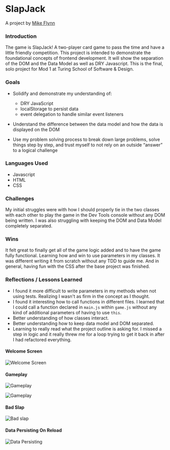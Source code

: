 # SlapJack
A project by [Mike Flynn](https://github.com/mdflynn)

### Introduction
The game is SlapJack! A two-player card game to pass the time and have a little friendly competition. This project is intended to demonstrate the foundational concepts of frontend development. It will show the separation of the DOM and the Data Model as well as DRY Javascript. This is the final, solo project for Mod 1 at Turing School of Software & Design.

### Goals
- Solidify and demonstrate my understanding of:

  - DRY JavaScript
  - localStorage to persist data
  - event delegation to handle similar event listeners


- Understand the difference between the data model and how the data is displayed on the DOM

- Use my problem solving process to break down large problems, solve things step by step, and trust myself to not rely on an outside “answer” to a logical challenge


### Languages Used
- Javascript
- HTML
- CSS

### Challenges
My initial struggles were with how I should properly tie in the two classes with each other to play the game in the Dev Tools console without any DOM being written. I was also struggling with keeping the DOM and Data Model completely separated.

### Wins
It felt great to finally get all of the game logic added and to have the game fully functional. Learning how and win to use parameters in my classes. It was different writing it from scratch without any TDD to guide me. And in general, having fun with the CSS after the base project was finished.

### Reflections / Lessons Learned
- I found it more difficult to write parameters in my methods when not using tests. Realizing I wasn't as firm in the concept as I thought.
- I found it interesting how to call functions in different files. I learned that I could call a function declared in `main.js` within `game.js` without any kind of additional parameters of having to use `this`.
- Better understanding of how classes interact.
- Better understanding how to keep data model and DOM separated.
- Learning to really read what the project outline is asking for. I missed a step in logic and it really threw me for a loop trying to get it back in after I had refactored everything.

#### Welcome Screen
![Welcome Screen](https://i.imgur.com/3POOe4b.png)

#### Gameplay
![Gameplay](https://media.giphy.com/media/jYbRrDOdaUk0Oy3i8x/giphy.gif)

![Gameplay](https://media.giphy.com/media/i1H4qh448XN7ObE84J/giphy.gif)

#### Bad Slap
![Bad slap](https://media.giphy.com/media/LXD2c9oRoZYcbSrEot/giphy.gif)

#### Data Persisting On Reload
![Data Persisting](https://media.giphy.com/media/Cg8bt5BVFw59D5fSH6/giphy.gif)
